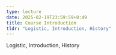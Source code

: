 ```yaml
---
type: lecture
date: 2025-02-19T23:59:59+8:49
title: Course Introduction 
tldr: "Logistic, Introduction, History"
---
```

Logistic, Introduction, History
